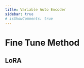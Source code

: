 ```yaml
---
title: Variable Auto Encoder
sidebar: true
# isShowComments: true
---
```

# Fine Tune Method
<ClientOnly>
<title-pv/>
</ClientOnly>


## LoRA



<ClientOnly>
  <leave/>
</ClientOnly/>
